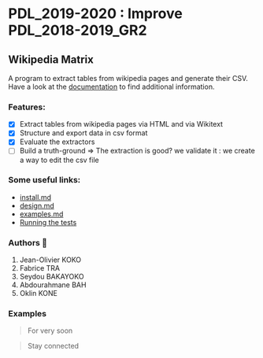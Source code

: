 # PDL_2019-2020 : Improve PDL_2018-2019_GR2
## Wikipedia Matrix
A program to extract tables from wikipedia pages and generate their CSV.
 Have a look at the [documentation](http://blog.mathieuacher.com/WikipediaMatrixChallenge) to find additional information.

  ### Features:

- [x] Extract tables from wikipedia pages via HTML and via Wikitext
- [x] Structure and export data in csv format
- [x] Evaluate the extractors
- [ ] Build a truth-ground => The extraction is good? we validate it : we create a way to edit the csv file

 ### Some useful links:
 
- [install.md](INSTALL.md)
- [design.md](DESIGN.md)
- [examples.md]("")
- [Running the tests]("") 


 ### Authors :construction_worker: 
1. Jean-Olivier KOKO
2. Fabrice TRA
3. Seydou BAKAYOKO
4. Abdourahmane BAH
5. Oklin KONE

### Examples
> For very soon

> Stay connected

